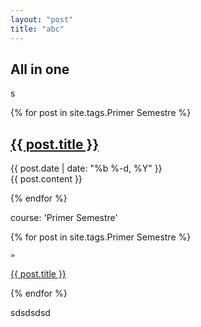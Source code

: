 ```yaml
---
layout: "post"
title: "abc"
---
```



## All in one


s


{% for post in site.tags.Primer Semestre %}

<article class='post'>
  <h1 class='post-title'>
    <a href="{{ site.path }}{{ post.url }}">
      {{ post.title }}
    </a>
  </h1>
  <div class="post-date">{{ post.date | date: "%b %-d, %Y" }}</div>
  {{ post.content }}
</article>

{% endfor %}


course: 'Primer Semestre'

{% for post in site.tags.Primer Semestre %}

<div>
  
    »
  <span class='post-title'>
    <a href="{{ site.path }}{{ post.url }}">{{ post.title }}</a>
  </span>
</div>

{% endfor %}




sdsdsdsd
